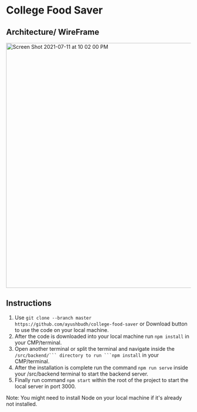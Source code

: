 # College Food Saver

## Architecture/ WireFrame

<img width="666" alt="Screen Shot 2021-07-11 at 10 02 00 PM" src="https://user-images.githubusercontent.com/56787472/125219897-bafaca80-e293-11eb-9495-29e9f35cc3d0.png">

## Instructions

1. Use ```git clone --branch master https://github.com/ayushbudh/college-food-saver``` or Download button to use the code on your local machine.
2. After the code is downloaded into your local machine run ```npm install``` in your CMP/terminal.
3. Open another terminal or split the terminal and navigate inside the ``/src/backend/``` directory to run ```npm install`` in your CMP/terminal.
4. After the installation is complete run the command ```npm run serve``` inside your /src/backend terminal to start the backend server.
5. Finally run command ```npm start``` within the root of the project to start the local server in port 3000.

Note: You might need to install Node on your local machine if it's already not installed.
